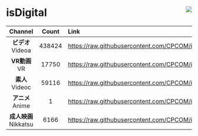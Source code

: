 # isDigital <img align="right" src="https://img.shields.io/github/last-commit/CPCOM/isDigital"/>  
  
| Channel | Count | Link |  
| :-----: | :---: | :--- |  
|**ビデオ**<br />Videoa | 438424 | https://raw.githubusercontent.com/CPCOM/isDigital/main/Videoa.txt |  
|**VR動画**<br />VR | 17750 | https://raw.githubusercontent.com/CPCOM/isDigital/main/VR.txt |  
|**素人**<br />Videoc | 59116 | https://raw.githubusercontent.com/CPCOM/isDigital/main/Videoc.txt |  
|**アニメ**<br />Anime | 1 | https://raw.githubusercontent.com/CPCOM/isDigital/main/Anime.txt |  
|**成人映画**<br />Nikkatsu | 6166 | https://raw.githubusercontent.com/CPCOM/isDigital/main/Nikkatsu.txt |  
